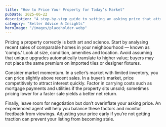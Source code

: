 ```yaml
---
title: "How to Price Your Property for Today’s Market"
pubDate: 2025-06-22
description: "A step‑by‑step guide to setting an asking price that attracts buyers without leaving money on the table."
category: "Seller Advice & Insights"
heroImage: "/images/placeholder.webp"
---
```


Pricing a property correctly is both art and science. Start by analysing recent sales of comparable homes in your neighbourhood — known as ‘comps.’ Look at size, condition, amenities and location. Avoid assuming that unique upgrades automatically translate to higher value; buyers may not place the same premium on imported tiles or designer fixtures.

Consider market momentum. In a seller’s market with limited inventory, you can price slightly above recent sales. In a buyer’s market, price competitively to attract interest quickly. Factor in carrying costs such as mortgage payments and utilities if the property sits unsold; sometimes pricing lower for a faster sale yields a better net return.

Finally, leave room for negotiation but don’t overinflate your asking price. An experienced agent will help you balance these factors and monitor feedback from viewings. Adjusting your price early if you’re not getting traction can prevent your listing from becoming stale.
